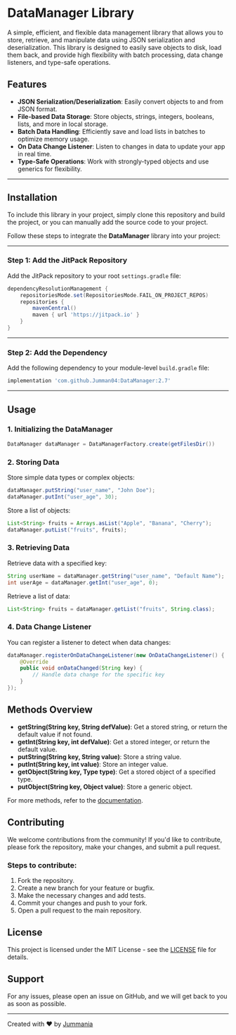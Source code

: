 # DataManager Library

A simple, efficient, and flexible data management library that allows you to store, retrieve, and manipulate data using JSON serialization and deserialization. This library is designed to easily save objects to disk, load them back, and provide high flexibility with batch processing, data change listeners, and type-safe operations.

## Features

- **JSON Serialization/Deserialization**: Easily convert objects to and from JSON format.
- **File-based Data Storage**: Store objects, strings, integers, booleans, lists, and more in local storage.
- **Batch Data Handling**: Efficiently save and load lists in batches to optimize memory usage.
- **On Data Change Listener**: Listen to changes in data to update your app in real time.
- **Type-Safe Operations**: Work with strongly-typed objects and use generics for flexibility.

---
## Installation

To include this library in your project, simply clone this repository and build the project, or you can manually add the source code to your project.

Follow these steps to integrate the **DataManager** library into your project:

---

### Step 1: Add the JitPack Repository

Add the JitPack repository to your root `settings.gradle` file:

```groovy
dependencyResolutionManagement {
    repositoriesMode.set(RepositoriesMode.FAIL_ON_PROJECT_REPOS)
    repositories {
        mavenCentral()
        maven { url 'https://jitpack.io' }
    }
}
```

---

### Step 2: Add the Dependency

Add the following dependency to your module-level `build.gradle` file:

```groovy
implementation 'com.github.Jumman04:DataManager:2.7'
```

---



## Usage

### 1. Initializing the DataManager

```java
DataManager dataManager = DataManagerFactory.create(getFilesDir())
```

### 2. Storing Data

Store simple data types or complex objects:

```java
dataManager.putString("user_name", "John Doe");
dataManager.putInt("user_age", 30);
```

Store a list of objects:

```java
List<String> fruits = Arrays.asList("Apple", "Banana", "Cherry");
dataManager.putList("fruits", fruits);
```

### 3. Retrieving Data

Retrieve data with a specified key:

```java
String userName = dataManager.getString("user_name", "Default Name");
int userAge = dataManager.getInt("user_age", 0);
```

Retrieve a list of data:

```java
List<String> fruits = dataManager.getList("fruits", String.class);
```

### 4. Data Change Listener

You can register a listener to detect when data changes:

```java
dataManager.registerOnDataChangeListener(new OnDataChangeListener() {
    @Override
    public void onDataChanged(String key) {
        // Handle data change for the specific key
    }
});
```

## Methods Overview

- **getString(String key, String defValue)**: Get a stored string, or return the default value if not found.
- **getInt(String key, int defValue)**: Get a stored integer, or return the default value.
- **putString(String key, String value)**: Store a string value.
- **putInt(String key, int value)**: Store an integer value.
- **getObject(String key, Type type)**: Get a stored object of a specified type.
- **putObject(String key, Object value)**: Store a generic object.

For more methods, refer to the [documentation](https://jumman04.github.io/DataManager/doc/index.html).

## Contributing

We welcome contributions from the community! If you'd like to contribute, please fork the repository, make your changes, and submit a pull request.

### Steps to contribute:

1. Fork the repository.
2. Create a new branch for your feature or bugfix.
3. Make the necessary changes and add tests.
4. Commit your changes and push to your fork.
5. Open a pull request to the main repository.

## License

This project is licensed under the MIT License - see the [LICENSE](LICENSE) file for details.

## Support

For any issues, please open an issue on GitHub, and we will get back to you as soon as possible.

---

Created with ❤️ by [Jummania](https://github.com/yourusername)

